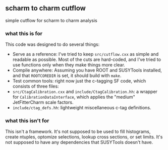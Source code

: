 ## scharm to charm cutflow

simple cutflow for scharm to charm analysis

### what this is for
 
This code was designed to do several things: 
 - Serve as a reference: I've tried to keep `src/cutflow.cxx` as simple and readable as possible. Most of the cuts are hard-coded, and I've tried to use functions only when they make things more clear. 
 - Compile anywhere: Assuming you have ROOT and SUSYTools installed, and that `ROOTCOREDIR` is set, it should build with `make`. 
 - Test common tools: right now just the c-tagging SF code, which consists of three files: 
  - `src/CtagCalibration.cxx` and `include/CtagCalibration.hh`: a wrapper for `CalibrationDataInterface`, which applies the "medium" JetFitterCharm scale factors. 
  - `include/ctag_defs.hh`: lightweight miscellaneous c-tag definitions. 
 
### what this isn't for 
 
 This isn't a framework. It's not supposed to be used to fill histograms, create ntuples, optomize selections, lookup cross sections, or set limits. It's not supposed to have any dependencies that SUSYTools doesn't have. 

